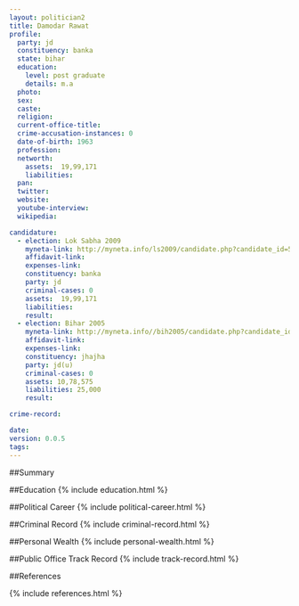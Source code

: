 ```yaml
---
layout: politician2
title: Damodar Rawat
profile: 
  party: jd
  constituency: banka
  state: bihar
  education: 
    level: post graduate
    details: m.a
  photo: 
  sex: 
  caste: 
  religion: 
  current-office-title: 
  crime-accusation-instances: 0
  date-of-birth: 1963
  profession: 
  networth: 
    assets:  19,99,171
    liabilities: 
  pan: 
  twitter: 
  website: 
  youtube-interview: 
  wikipedia: 

candidature: 
  - election: Lok Sabha 2009
    myneta-link: http://myneta.info/ls2009/candidate.php?candidate_id=5034
    affidavit-link: 
    expenses-link: 
    constituency: banka 
    party: jd
    criminal-cases: 0
    assets:  19,99,171
    liabilities: 
    result:  
  - election: Bihar 2005
    myneta-link: http://myneta.info//bih2005/candidate.php?candidate_id=169
    affidavit-link: 
    expenses-link: 
    constituency: jhajha 
    party: jd(u)
    criminal-cases: 0
    assets: 10,78,575
    liabilities: 25,000
    result:  

crime-record: 

date: 
version: 0.0.5
tags: 
---
```

##Summary


##Education
{% include education.html %}


##Political Career
{% include political-career.html %}


##Criminal Record
{% include criminal-record.html %}


##Personal Wealth
{% include personal-wealth.html %}


##Public Office Track Record
{% include track-record.html %}


##References


{% include references.html %}